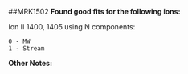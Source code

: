 ##MRK1502
**Found good fits for the following ions:**

Ion II 1400, 1405 using N components:
```
0 - MW
1 - Stream
```


**Other Notes:**

